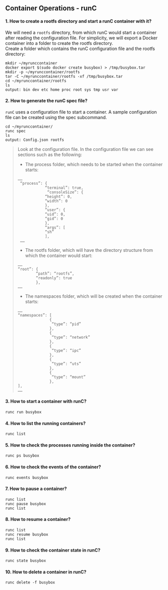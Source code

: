 ## Container Operations - runC

#### 1. How to create a rootfs directory and start a runC container with it?   
We will need a `rootfs` directory, from which runC would start a container after reading the configuration file. For
simplicity, we will export a Docker container into a folder to create the rootfs directory.    
Create a folder which contains the runC configuration file and the rootfs directory:        
 
    mkdir ~/myrunccontainer
    docker export $(sudo docker create busybox) > /tmp/busybox.tar
    mkdir -p ~/myrunccontainer/rootfs
    tar -C ~/myrunccontainer/rootfs -xf /tmp/busybox.tar
    cd ~/myrunccontainer/rootfs
    ls
    output: bin dev etc home proc root sys tmp usr var    

#### 2. How to generate the runC spec file?   
`runC` uses a configuration file to start a container. A sample configuration file can be created using the spec
subcommand.   

    cd ~/myrunccontainer/
    runc spec
    ls
    output: Config.json rootfs    
  
> Look at the configuration file. In the configuration file we can see sections such as the following:   
> - The process folder, which needs to be started when the container starts:     
>  ```
>  ……
>   “process”: {
>              “terminal”: true,
>               “consoleSize”: {
>              “height”: 0,
>              “width”: 0
>              },
>              “user”: {
>              “uid”: 0,
>              “gid”: 0
>              },
>              “args”: [
>              “sh”
>              ],
>   ……
>  ```         
> - The rootfs folder, which will have the directory structure from which the container would start:
>  ```
>  ……
>  “root”: {
>          “path”: “rootfs”,
>          “readonly”: true
>          },    
>  ……
>  ```          
> - The namespaces folder, which will be created when the container starts:   
>  ```
>  ……
>  “namespaces”: [
>                {
>                 “type”: “pid”
>                },
>                {
>                 “type”: “network”
>                },
>                {
>                 “type”: “ipc”
>                },
>                {
>                 “type”: “uts”
>                },
>                {
>                 “type”: “mount”
>                },
>  ],
>  ……
>  ```

#### 3. How to start a container with runC?   
`runc run busybox`
#### 4. How to list the running containers?
`runc list`
#### 5. How to check the processes running inside the container?
`runc ps busybox`
#### 6. How to check the events of the container?
`runc events busybox`
#### 7. How to pause a container?
```
runc list
runc pause busybox
runc list
```    
#### 8. How to resume a container?
```
runc list  
runc resume busybox
runc list
```
#### 9. How to check the container state in runC?
`runc state busybox`
#### 10. How to delete a container in runC?
`runc delete -f busybox` 

